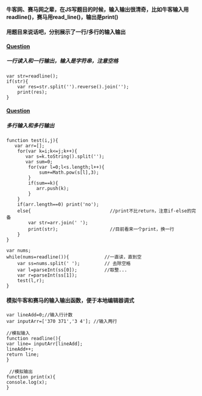 #### 牛客网、赛马网之辈，在JS写题目的时候，输入输出很清奇，比如牛客输入用readline()，赛马用read_line()，输出是print()
#### 用题目来说话吧，分别展示了一行/多行的输入输出
#### [Question](https://www.nowcoder.com/questionTerminal/e45e078701ab4e4cb49393ae30f1bb04)
##### 一行读入和一行输出，输入是字符串，注意空格
```
var str=readline();
if(str){
    var res=str.split('').reverse().join('');
    print(res);
}
```

#### [Question](https://www.nowcoder.com/practice/dc943274e8254a9eb074298fb2084703?tpId=85&&tqId=29894&rp=1&ru=/activity/oj&qru=/ta/2017test/question-ranking)
##### 多行输入和多行输出
```
function test(i,j){
   var arr=[];
    for(var k=i;k<=j;k++){
       var s=k.toString().split(''); 
       var sum=0;
        for(var l=0;l<s.length;l++){
            sum+=Math.pow(s[l],3);
        }
        if(sum==k){
           arr.push(k);
        }
    }
    if(arr.length==0) print('no');
    else{                             //print不比return，注意if-else的完备
        var str=arr.join(' ');
        print(str);                   //目前看来一个print，换一行
    } 
}

var nums;
while(nums=readline()){             //一直读，直到空
    var ss=nums.split(' ');         // 去除空格
    var l=parseInt(ss[0]);          //取整...
    var r=parseInt(ss[1]);
    test(l,r);
}
```
#### 模拟牛客和赛马的输入输出函数，便于本地编辑器调式
```
var lineAdd=0;//输入行计数
var inputArr=['370 371','3 4']; //输入两行

//模拟输入
function readline(){ 
var line= inputArr[lineAdd];
lineAdd++;
return line;
}

 //模拟输出
function print(x){
console.log(x);
}
```



